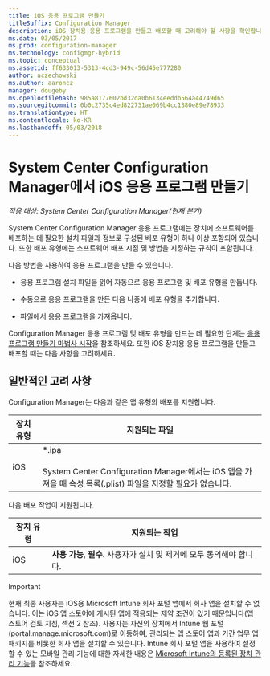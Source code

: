 ```yaml
---
title: iOS 응용 프로그램 만들기
titleSuffix: Configuration Manager
description: iOS 장치용 응용 프로그램을 만들고 배포할 때 고려해야 할 사항을 확인합니다.
ms.date: 03/05/2017
ms.prod: configuration-manager
ms.technology: configmgr-hybrid
ms.topic: conceptual
ms.assetid: ff633013-5313-4cd3-949c-56d45e777280
author: aczechowski
ms.author: aaroncz
manager: dougeby
ms.openlocfilehash: 985a8177602bd32da0b6134eeddb564a44749d65
ms.sourcegitcommit: 0b0c2735c4ed822731ae069b4cc1380e89e78933
ms.translationtype: HT
ms.contentlocale: ko-KR
ms.lasthandoff: 05/03/2018
---
```

# <a name="create-ios-applications-with-system-center-configuration-manager"></a>System Center Configuration Manager에서 iOS 응용 프로그램 만들기

*적용 대상: System Center Configuration Manager(현재 분기)*

System Center Configuration Manager 응용 프로그램에는 장치에 소프트웨어를 배포하는 데 필요한 설치 파일과 정보로 구성된 배포 유형이 하나 이상 포함되어 있습니다. 또한 배포 유형에는 소프트웨어 배포 시점 및 방법을 지정하는 규칙이 포함됩니다.  

 다음 방법을 사용하여 응용 프로그램을 만들 수 있습니다.  

-   응용 프로그램 설치 파일을 읽어 자동으로 응용 프로그램 및 배포 유형을 만듭니다.  

-   수동으로 응용 프로그램을 만든 다음 나중에 배포 유형을 추가합니다.  

-   파일에서 응용 프로그램을 가져옵니다.  

Configuration Manager 응용 프로그램 및 배포 유형을 만드는 데 필요한 단계는 [응용 프로그램 만들기 마법사 시작](../../apps/deploy-use/create-applications.md#start-the-create-application-wizard)을 참조하세요. 또한 iOS 장치용 응용 프로그램을 만들고 배포할 때는 다음 사항을 고려하세요.  

## <a name="general-considerations"></a>일반적인 고려 사항  
 Configuration Manager는 다음과 같은 앱 유형의 배포를 지원합니다.  

|장치 유형|지원되는 파일|  
|-----------------|---------------------|  
|iOS|*.ipa<br /><br /> System Center Configuration Manager에서는 iOS 앱을 가져올 때 속성 목록(.plist) 파일을 지정할 필요가 없습니다.|  

 다음 배포 작업이 지원됩니다.  

|장치 유형|지원되는 작업|  
|-----------------|-----------------------|  
|iOS|**사용 가능**, **필수**. 사용자가 설치 및 제거에 모두 동의해야 합니다.

> [!IMPORTANT]  
>  현재 최종 사용자는 iOS용 Microsoft Intune 회사 포털 앱에서 회사 앱을 설치할 수 없습니다. 이는 iOS 앱 스토어에 게시된 앱에 적용되는 제약 조건이 있기 때문입니다(앱 스토어 검토 지침, 섹션 2 참조). 사용자는 자신의 장치에서 Intune 웹 포털(portal.manage.microsoft.com)로 이동하여, 관리되는 앱 스토어 앱과 기간 업무 앱 패키지를 비롯한 회사 앱을 설치할 수 있습니다. Intune 회사 포털 앱을 사용하여 설정할 수 있는 모바일 관리 기능에 대한 자세한 내용은 [Microsoft Intune의 등록된 장치 관리 기능](https://technet.microsoft.com/library/dn600287.aspx)을 참조하세요.  
